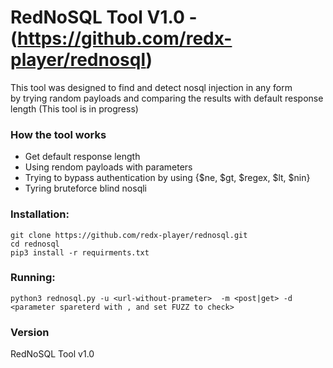 # RedNoSQL Tool V1.0 - (https://github.com/redx-player/rednosql)

This tool was designed to find and detect nosql injection in any form
<br>by trying random payloads and comparing the results with default response length (This tool is in progress)

### How the tool works
* Get default response length
* Using rendom payloads with parameters
* Trying to bypass authentication by using {$ne, $gt, $regex, $lt, $nin}
* Tyring bruteforce blind nosqli

### Installation:
```
git clone https://github.com/redx-player/rednosql.git
cd rednosql
pip3 install -r requirments.txt
```
### Running:
```
python3 rednosql.py -u <url-without-prameter>  -m <post|get> -d <parameter spareterd with , and set FUZZ to check>
```
### Version
RedNoSQL Tool v1.0
